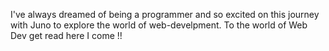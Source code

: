 I've always dreamed of being a programmer and so excited on this journey with Juno to explore the world of web-develpment. To the world of Web Dev get read here I come !!
